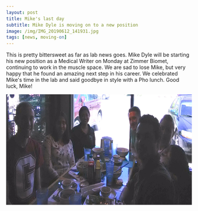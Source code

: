 ```yaml
---
layout: post
title: Mike's last day
subtitle: Mike Dyle is moving on to a new position
image: /img/IMG_20190612_141931.jpg
tags: [news, moving-on]
---
```


This is pretty bittersweet as far as lab news goes. Mike Dyle will be starting his new position as a Medical Writer on Monday at Zimmer Biomet, continuing to work in the muscle space. We are sad to lose Mike, but very happy that he found an amazing next step in his career. We celebrated Mike's time in the lab and said goodbye in style with a Pho lunch. Good luck, Mike! 
<br>

<img align="center" src="/img/IMG_20190612_141931.jpg" style="width:600px !important;height:300px !important;" />

<br>
<br>
